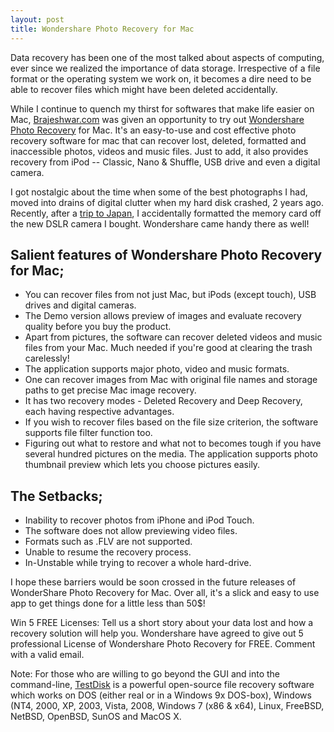 ```yaml
---
layout: post
title: Wondershare Photo Recovery for Mac
---
```


Data recovery has been one of the most talked about aspects of computing, ever since we realized the importance of data storage. Irrespective of a file format or the operating system we work on, it becomes a dire need to be able to recover files which might have been deleted accidentally.

While I continue to quench my thirst for softwares that make life easier on Mac, <a href="/">Brajeshwar.com</a> was given an opportunity to try out <a href="http://www.wondershare.com/pro/mac-photo-recovery.html">Wondershare Photo Recovery</a> for Mac. It's an easy-to-use and cost effective photo recovery software for mac that can recover lost, deleted, formatted and inaccessible photos, videos and music files. Just to add, it also provides recovery from iPod -- Classic, Nano & Shuffle, USB drive and even a digital camera.

I got nostalgic about the time when some of the best photographs I had, moved into drains of digital clutter when my hard disk crashed, 2 years ago. Recently, after a <a href="/2010/3g-just-not-about-speed/">trip to Japan</a>, I accidentally formatted the memory card off the new DSLR camera I bought. Wondershare came handy there as well!

## Salient features of Wondershare Photo Recovery for Mac;

- You can recover files from not just Mac, but iPods (except touch), USB drives and digital cameras.
- The Demo version allows preview of images and evaluate recovery quality before you buy the product.
- Apart from pictures, the software can recover deleted videos and music files from your Mac. Much needed  if you're good at clearing the trash carelessly!
- The application supports major photo, video and music formats.
- One can recover images from Mac with original file names and storage paths to get precise Mac image recovery.
- It has two recovery modes - Deleted Recovery and Deep Recovery, each having respective advantages.
- If you wish to recover files based on the file size criterion, the software supports file filter function too.
- Figuring out what to restore and what not to becomes tough if you have several hundred pictures on the media. The application supports photo thumbnail preview which lets you choose pictures easily.

## The Setbacks;

- Inability to recover photos from iPhone and iPod Touch.
- The software does not allow previewing video files.
- Formats such as .FLV are not supported.
- Unable to resume the recovery process.
- In-Unstable while trying to recover a whole hard-drive.

I hope these barriers would be soon crossed in the future releases of WonderShare Photo Recovery for Mac.  Over all, it's a slick and easy to use app to get things done for a little less than 50$!

Win 5 FREE Licenses: Tell us a short story about your data lost and how a recovery solution will help you. Wondershare have agreed to give out 5 professional License of Wondershare Photo Recovery for FREE. Comment with a valid email.

Note: For those who are willing to go beyond the GUI and into the command-line, <a href="http://www.cgsecurity.org/wiki/TestDisk">TestDisk</a> is a powerful open-source file recovery software which works on DOS (either real or in a Windows 9x DOS-box), Windows (NT4, 2000, XP, 2003, Vista, 2008, Windows 7 (x86 & x64), Linux, FreeBSD, NetBSD, OpenBSD, SunOS and MacOS X.